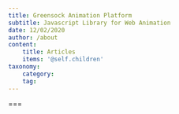 ```yaml
---
title: Greensock Animation Platform
subtitle: Javascript Library for Web Animation
date: 12/02/2020
author: /about
content:
    title: Articles
    items: '@self.children'
taxonomy:
    category: 
    tag: 
---
```




===


